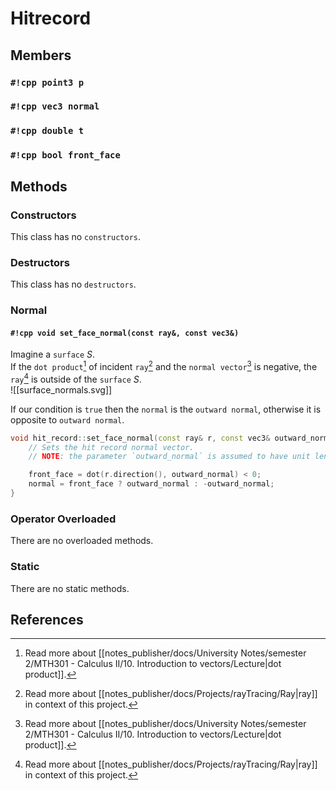 # Hitrecord

## Members

### `#!cpp point3 p`

### `#!cpp vec3 normal`

### `#!cpp double t`

### `#!cpp bool front_face`

## Methods

### Constructors

This class has no `constructors`.

### Destructors

This class has no `destructors`.

### Normal

#### `#!cpp void set_face_normal(const ray&, const vec3&)`

Imagine a `surface` $S$.  
If the `dot product`[^1] of incident `ray`[^2] and the `normal vector`[^1] is negative, the `ray`[^2] is outside of the `surface` $S$.  
![[surface_normals.svg]]

If our condition is `true` then the `normal` is the `outward normal`, otherwise it is opposite to `outward normal`.

```cpp
void hit_record::set_face_normal(const ray& r, const vec3& outward_normal) {
    // Sets the hit record normal vector.
    // NOTE: the parameter `outward_normal` is assumed to have unit length.

    front_face = dot(r.direction(), outward_normal) < 0;
    normal = front_face ? outward_normal : -outward_normal;
}
```

### Operator Overloaded

There are no overloaded methods.

### Static

There are no static methods.

## References

[^1]: Read more about [[notes_publisher/docs/University Notes/semester 2/MTH301 - Calculus II/10. Introduction to vectors/Lecture|dot product]].
[^2]: Read more about [[notes_publisher/docs/Projects/rayTracing/Ray|ray]] in context of this project.